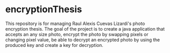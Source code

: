 # encryptionThesis
This repository is for managing Raul Alexis Cuevas Lizardi's photo encryption thesis. The goal of the project is to create a java application that accepts an any size photo, encrypt the photo by swapping pixels or changing pixel value, be able to decrypt an encrypted photo by using the produced key and create a key for decryption.


